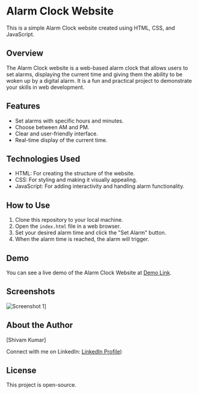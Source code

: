 # Alarm Clock Website

This is a simple Alarm Clock website created using HTML, CSS, and JavaScript.

## Overview

The Alarm Clock website is a web-based alarm clock that allows users to set alarms, displaying the current time and giving them the ability to be woken up by a digital alarm. It is a fun and practical project to demonstrate your skills in web development.

## Features

- Set alarms with specific hours and minutes.
- Choose between AM and PM.
- Clear and user-friendly interface.
- Real-time display of the current time.

## Technologies Used

- HTML: For creating the structure of the website.
- CSS: For styling and making it visually appealing.
- JavaScript: For adding interactivity and handling alarm functionality.

## How to Use

1. Clone this repository to your local machine.
2. Open the `index.html` file in a web browser.
3. Set your desired alarm time and click the "Set Alarm" button.
4. When the alarm time is reached, the alarm will trigger.

## Demo

You can see a live demo of the Alarm Clock Website at [Demo Link](https://your-demo-link.com).

## Screenshots

![Screenshot 1]([https://imgur.com/QgaKTp1)]

## About the Author

[Shivam Kumar]

Connect with me on LinkedIn: [LinkedIn Profile](https://www.linkedin.com/in/imshivam1/))

## License

This project is open-source.
